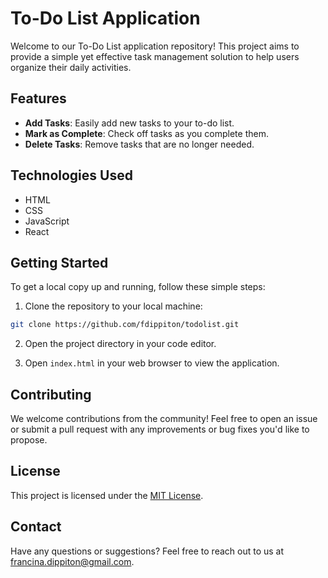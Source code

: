 # To-Do List Application

Welcome to our To-Do List application repository! This project aims to provide a simple yet effective task management solution to help users organize their daily activities.

## Features

- **Add Tasks**: Easily add new tasks to your to-do list.
- **Mark as Complete**: Check off tasks as you complete them.
- **Delete Tasks**: Remove tasks that are no longer needed.


## Technologies Used

- HTML
- CSS
- JavaScript
- React

## Getting Started

To get a local copy up and running, follow these simple steps:

1. Clone the repository to your local machine:

```bash
git clone https://github.com/fdippiton/todolist.git

```

2. Open the project directory in your code editor.

3. Open `index.html` in your web browser to view the application.

## Contributing

We welcome contributions from the community! Feel free to open an issue or submit a pull request with any improvements or bug fixes you'd like to propose.

## License

This project is licensed under the [MIT License](LICENSE).

## Contact

Have any questions or suggestions? Feel free to reach out to us at [francina.dippiton@gmail.com](mailto:francina.dippiton@gmail.com).
